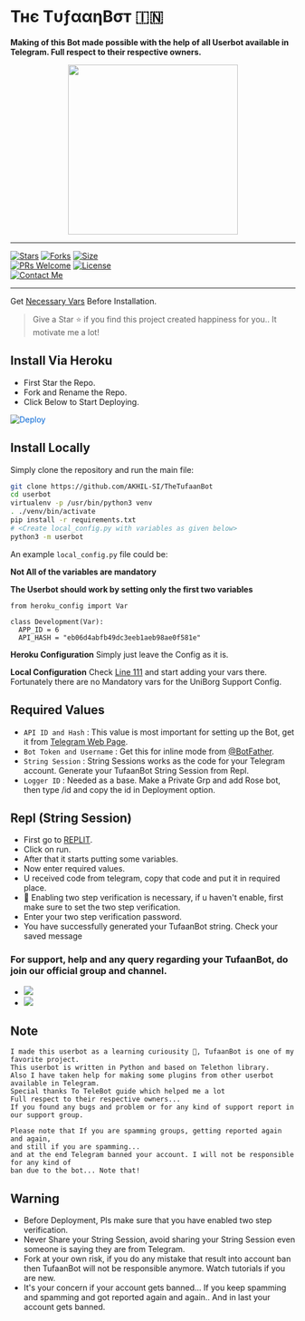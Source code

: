 # Тнє ТυƒααηBσт 🇮🇳
<b>Making of this Bot made possible with the help of all Userbot available in Telegram. 
     Full respect to their respective owners.</b>
</p>
<p align="center">
  <a href="#"><img src="https://te.legra.ph/file/366d26c78e57219e69e73.jpg" width="300" height="300"></a> </br>
  

------
[![Stars](https://img.shields.io/github/stars/AKHIL-SI/TheTufaanBot?style=flat-square&color=yellow)](https://github.com/AKHIL-SI/TheTufaanBot/stargazers)
[![Forks](https://img.shields.io/github/forks/AKHIL-SI/TheTufaanBot?style=flat-square&color=orange)](https://github.com/AKHIL-SI/TheTufaanBot/fork)
[![Size](https://img.shields.io/github/repo-size/AKHIL-SI/TheTufaanBot?style=flat-square&color=green)](https://github.com/AKHIL-SI/TheTufaanBot/size)   
[![PRs Welcome](https://img.shields.io/badge/PRs-welcome-brightgreen.svg?style=flat-square)](https://makeapullrequest.com)
[![License](https://img.shields.io/badge/License-AGPL-blue)](https://github.com/AKHIL-SI/TheTufaanBot/blob/main/LICENSE)   
[![Contact Me](https://img.shields.io/badge/Telegram-Contact%20Me-informational)](https://t.me/AkHiL_SI)

------

Get [Necessary Vars](#required-values) Before Installation. 
 > Give a Star ⭐ if you find this project created happiness for you.. 
   It motivate me a lot! 

## Install Via Heroku

- First Star the Repo. 
- Fork and Rename the Repo. 
- Click Below to Start Deploying. 

<a href="https://heroku.com/deploy/" rel="nofollow" style="background-color: initial; box-sizing: border-box; color: #0366d6; text-decoration-line: none;"><img alt="Deploy" data-canonical-src="https://www.herokucdn.com/deploy/button.svg" src="https://camo.githubusercontent.com/83b0e95b38892b49184e07ad572c94c8038323fb/68747470733a2f2f7777772e6865726f6b7563646e2e636f6d2f6465706c6f792f627574746f6e2e737667" style="border-style: none; box-sizing: initial; max-width: 100%;" /></a></div>
</a>

## Install Locally

Simply clone the repository and run the main file:
```sh
git clone https://github.com/AKHIL-SI/TheTufaanBot
cd userbot
virtualenv -p /usr/bin/python3 venv
. ./venv/bin/activate
pip install -r requirements.txt
# <Create local_config.py with variables as given below>
python3 -m userbot
```

An example `local_config.py` file could be:

**Not All of the variables are mandatory**

__The Userbot should work by setting only the first two variables__

```python3
from heroku_config import Var

class Development(Var):
  APP_ID = 6
  API_HASH = "eb06d4abfb49dc3eeb1aeb98ae0f581e"
```

**Heroku Configuration**
Simply just leave the Config as it is.

**Local Configuration**
Check [Line 111](https://github.com/Total-Noob-69/X-tra-Telegram/blob/master/userbot/uniborgConfig.py#L111) and start adding your vars there.
Fortunately there are no Mandatory vars for the UniBorg Support Config.

## Required Values

- `API ID and Hash` : This value is most important for setting up the Bot, get it from [Telegram Web Page](https://my.telegram.org/auth).
- `Bot Token and Username` : Get this for inline mode from [@BotFather](https://t.me/botfather). 
- `String Session` : String Sessions works as the code for your Telegram account. Generate your TufaanBot String Session from Repl. 
- `Logger ID` : Needed as a base. Make a Private Grp and add Rose bot, then type /id and copy the id in Deployment option.

## Repl (String Session) 

- First go to [REPLIT](https://replit.com/@akhilsi/TUFAANBOT#main.py).
- Click on run.
- After that it starts putting some variables.
- Now enter required values.
- U received code from telegram, copy that code and put it in required place.
- 👀 Enabling two step verification is necessary, if u haven't enable, first make sure to set the two step verification.
- Enter your two step verification password.
- You have successfully generated your TufaanBot string. Check your saved message

### For support, help and any query regarding your TufaanBot, do join our official group and channel. 

- <a href="https://t.me/TufaanBot_Support"><img src="https://img.shields.io/badge/Join-Telegram%20Group-blue.svg?logo=telegram"></a>
- <a href="https://t.me/TufaanBot_Updates"><img src="https://img.shields.io/badge/Join-Telegram%20Channel-red.svg?logo=Telegram"></a>

## Note 

```
I made this userbot as a learning curiousity 👀, TufaanBot is one of my favorite project.
This userbot is written in Python and based on Telethon library.
Also I have taken help for making some plugins from other userbot available in Telegram.
Special thanks To TeleBot guide which helped me a lot
Full respect to their respective owners... 
If you found any bugs and problem or for any kind of support report in our support group. 

Please note that If you are spamming groups, getting reported again and again, 
and still if you are spamming... 
and at the end Telegram banned your account. I will not be responsible for any kind of
ban due to the bot... Note that!

```

## Warning

  - Before Deployment, Pls make sure that you have enabled two step verification.
  - Never Share your String Session, avoid sharing your String Session even someone is saying they are from Telegram. 
  - Fork at your own risk, if you do any mistake that result into account ban then TufaanBot will not be responsible anymore. Watch tutorials if you are new.
  - It's your concern if your account gets banned... If you keep spamming and spamming and got reported again and again.. And in last your account gets banned. 

